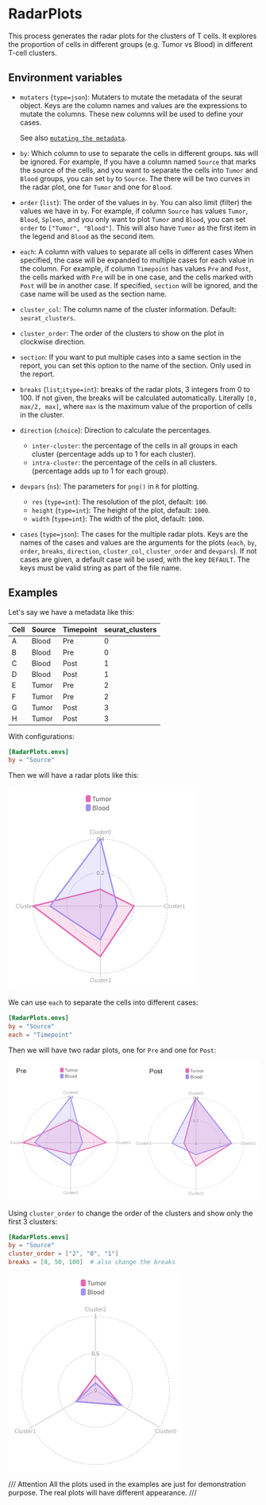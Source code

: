 # RadarPlots

This process generates the radar plots for the clusters of T cells. It explores the proportion of cells in different groups (e.g. Tumor vs Blood) in different T-cell clusters.

## Environment variables

- `mutaters` (`type=json`): Mutaters to mutate the metadata of the
    seurat object. Keys are the column names and values are the
    expressions to mutate the columns. These new columns will be
    used to define your cases.

    See also [`mutating the metadata`][1].

- `by`: Which column to use to separate the cells in different groups.
    `NA`s will be ignored. For example, If you have a column named `Source` that marks the source of the cells, and you want to separate the cells into `Tumor` and `Blood` groups, you can set `by` to `Source`. The there will be two curves in the radar plot, one for `Tumor` and one for `Blood`.

- `order` (`list`): The order of the values in `by`. You can also limit
    (filter) the values we have in `by`. For example, if column `Source` has values `Tumor`, `Blood`, `Spleen`, and you only want to plot `Tumor` and `Blood`, you can set `order` to `["Tumor", "Blood"]`.
    This will also have `Tumor` as the first item in the legend and `Blood` as the second item.

- `each`: A column with values to separate all cells in different cases
    When specified, the case will be expanded to multiple cases for
    each value in the column.
    For example, if column `Timepoint` has values `Pre` and `Post`, the cells marked with `Pre` will be in one case, and the cells marked with `Post` will be in another case.
    If specified, `section` will be ignored, and the case name will
    be used as the section name.

- `cluster_col`: The column name of the cluster information. Default: `seurat_clusters`.
- `cluster_order`: The order of the clusters to show on the plot in clockwise direction.
- `section`: If you want to put multiple cases into a same section
    in the report, you can set this option to the name of the section.
    Only used in the report.
- `breaks` (`list`;`itype=int`): breaks of the radar plots, 3 integers from 0 to 100.
    If not given, the breaks will be calculated automatically. Literally `[0, max/2, max]`, where `max` is the maximum value of the proportion of cells in the cluster.
- `direction` (`choice`): Direction to calculate the percentages.
    - `inter-cluster`: the percentage of the cells in all groups
        in each cluster (percentage adds up to 1 for each cluster).
    - `intra-cluster`: the percentage of the cells in all clusters.
        (percentage adds up to 1 for each group).
- `devpars` (`ns`): The parameters for `png()` in `R` for plotting.
    - `res` (`type=int`): The resolution of the plot, default: `100`.
    - `height` (`type=int`): The height of the plot, default: `1000`.
    - `width` (`type=int`): The width of the plot, default: `1000`.
- `cases` (`type=json`): The cases for the multiple radar plots.
    Keys are the names of the cases and values are the arguments for
    the plots (`each`, `by`, `order`, `breaks`, `direction`,
    `cluster_col`, `cluster_order` and `devpars`).
    If not cases are given, a default case will be used, with the
    key `DEFAULT`.
    The keys must be valid string as part of the file name.

## Examples

Let's say we have a metadata like this:

| Cell | Source | Timepoint | seurat_clusters |
| ---- | ------ | --------- | --------------- |
| A    | Blood  | Pre       | 0               |
| B    | Blood  | Pre       | 0               |
| C    | Blood  | Post      | 1               |
| D    | Blood  | Post      | 1               |
| E    | Tumor  | Pre       | 2               |
| F    | Tumor  | Pre       | 2               |
| G    | Tumor  | Post      | 3               |
| H    | Tumor  | Post      | 3               |

With configurations:

```toml
[RadarPlots.envs]
by = "Source"
```

Then we will have a radar plots like this:

![Radar plots](images/RadarPlots-default.png)

We can use `each` to separate the cells into different cases:

```toml
[RadarPlots.envs]
by = "Source"
each = "Timepoint"
```

Then we will have two radar plots, one for `Pre` and one for `Post`:

![Radar plots](images/RadarPlots-each.png)

Using `cluster_order` to change the order of the clusters and show only the first 3 clusters:

```toml
[RadarPlots.envs]
by = "Source"
cluster_order = ["2", "0", "1"]
breaks = [0, 50, 100]  # also change the breaks
```

![Radar plots cluster_order](images/RadarPlots-cluster_order.png)


/// Attention
All the plots used in the examples are just for demonstration purpose. The real plots will have different appearance.
///

[1]: ../configurations.md#mutating-the-metadata